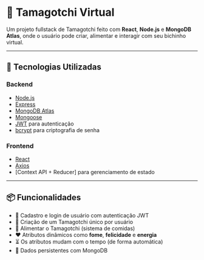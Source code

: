 # 🐣 Tamagotchi Virtual

Um projeto fullstack de Tamagotchi feito com **React**, **Node.js** e **MongoDB Atlas**, onde o usuário pode criar, alimentar e interagir com seu bichinho virtual.

---

## 🚀 Tecnologias Utilizadas

### Backend
- [Node.js](https://nodejs.org/)
- [Express](https://expressjs.com/)
- [MongoDB Atlas](https://www.mongodb.com/cloud/atlas)
- [Mongoose](https://mongoosejs.com/)
- [JWT](https://jwt.io/) para autenticação
- [bcrypt](https://github.com/kelektiv/node.bcrypt.js) para criptografia de senha

### Frontend
- [React](https://reactjs.org/)
- [Axios](https://axios-http.com/)
- [Context API + Reducer] para gerenciamento de estado
  
---

## 📦 Funcionalidades

- 🧑 Cadastro e login de usuário com autenticação JWT
- 🐾 Criação de um Tamagotchi único por usuário
- 🍗 Alimentar o Tamagotchi (sistema de comidas)
- ❤️ Atributos dinâmicos como **fome**, **felicidade** e **energia**
- ⏳ Os atributos mudam com o tempo (de forma automática)
- 💾 Dados persistentes com MongoDB

